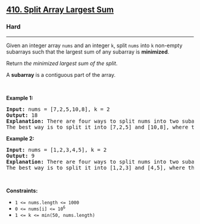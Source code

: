 <h2><a href="https://leetcode.com/problems/split-array-largest-sum/">410. Split Array Largest Sum</a></h2><h3>Hard</h3><hr><div style="user-select: auto;"><p style="user-select: auto;">Given an integer array <code style="user-select: auto;">nums</code> and an integer <code style="user-select: auto;">k</code>, split <code style="user-select: auto;">nums</code> into <code style="user-select: auto;">k</code> non-empty subarrays such that the largest sum of any subarray is <strong style="user-select: auto;">minimized</strong>.</p>

<p style="user-select: auto;">Return <em style="user-select: auto;">the minimized largest sum of the split</em>.</p>

<p style="user-select: auto;">A <strong style="user-select: auto;">subarray</strong> is a contiguous part of the array.</p>

<p style="user-select: auto;">&nbsp;</p>
<p style="user-select: auto;"><strong class="example" style="user-select: auto;">Example 1:</strong></p>

<pre style="user-select: auto;"><strong style="user-select: auto;">Input:</strong> nums = [7,2,5,10,8], k = 2
<strong style="user-select: auto;">Output:</strong> 18
<strong style="user-select: auto;">Explanation:</strong> There are four ways to split nums into two subarrays.
The best way is to split it into [7,2,5] and [10,8], where the largest sum among the two subarrays is only 18.
</pre>

<p style="user-select: auto;"><strong class="example" style="user-select: auto;">Example 2:</strong></p>

<pre style="user-select: auto;"><strong style="user-select: auto;">Input:</strong> nums = [1,2,3,4,5], k = 2
<strong style="user-select: auto;">Output:</strong> 9
<strong style="user-select: auto;">Explanation:</strong> There are four ways to split nums into two subarrays.
The best way is to split it into [1,2,3] and [4,5], where the largest sum among the two subarrays is only 9.
</pre>

<p style="user-select: auto;">&nbsp;</p>
<p style="user-select: auto;"><strong style="user-select: auto;">Constraints:</strong></p>

<ul style="user-select: auto;">
	<li style="user-select: auto;"><code style="user-select: auto;">1 &lt;= nums.length &lt;= 1000</code></li>
	<li style="user-select: auto;"><code style="user-select: auto;">0 &lt;= nums[i] &lt;= 10<sup style="user-select: auto;">6</sup></code></li>
	<li style="user-select: auto;"><code style="user-select: auto;">1 &lt;= k &lt;= min(50, nums.length)</code></li>
</ul>
</div>